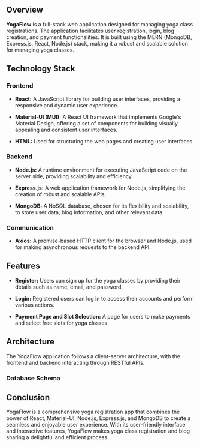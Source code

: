 
## Overview

**YogaFlow** is a full-stack web application designed for managing yoga class registrations. The application facilitates user registration, login, blog creation, and payment functionalities. It is built using the MERN (MongoDB, Express.js, React, Node.js) stack, making it a robust and scalable solution for managing yoga classes.

## Technology Stack

### Frontend

- **React:** A JavaScript library for building user interfaces, providing a responsive and dynamic user experience.

- **Material-UI (MUI):** A React UI framework that implements Google's Material Design, offering a set of components for building visually appealing and consistent user interfaces.

- **HTML:** Used for structuring the web pages and creating user interfaces.

### Backend

- **Node.js:** A runtime environment for executing JavaScript code on the server side, providing scalability and efficiency.

- **Express.js:** A web application framework for Node.js, simplifying the creation of robust and scalable APIs.

- **MongoDB:** A NoSQL database, chosen for its flexibility and scalability, to store user data, blog information, and other relevant data.

### Communication

- **Axios:** A promise-based HTTP client for the browser and Node.js, used for making asynchronous requests to the backend API.

## Features

- **Register:** Users can sign up for the yoga classes by providing their details such as name, email, and password.

- **Login:** Registered users can log in to access their accounts and perform various actions.

- **Payment Page and Slot Selection:** A page for users to make payments and select free slots for yoga classes.

## Architecture

The YogaFlow application follows a client-server architecture, with the frontend and backend interacting through RESTful APIs.


### Database Schema




## Conclusion

YogaFlow is a comprehensive yoga registration app that combines the power of React, Material-UI, Node.js, Express.js, and MongoDB to create a seamless and enjoyable user experience. With its user-friendly interface and interactive features, YogaFlow makes yoga class registration and blog sharing a delightful and efficient process.
